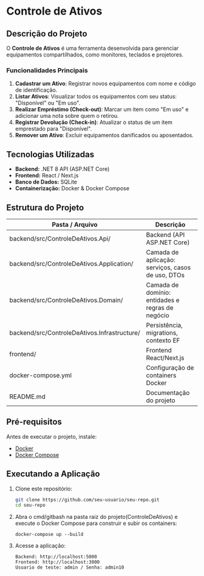 # Controle de Ativos

## Descrição do Projeto

O **Controle de Ativos** é uma ferramenta desenvolvida para gerenciar equipamentos compartilhados, como monitores, teclados e projetores.

### Funcionalidades Principais
1. **Cadastrar um Ativo**: Registrar novos equipamentos com nome e código de identificação.
2. **Listar Ativos**: Visualizar todos os equipamentos com seu status: "Disponível" ou "Em uso".
3. **Realizar Empréstimo (Check-out)**: Marcar um item como "Em uso" e adicionar uma nota sobre quem o retirou.
4. **Registrar Devolução (Check-in)**: Atualizar o status de um item emprestado para "Disponível".
5. **Remover um Ativo**: Excluir equipamentos danificados ou aposentados.

## Tecnologias Utilizadas
- **Backend:** .NET 8 API (ASP.NET Core)
- **Frontend:** React / Next.js
- **Banco de Dados:** SQLite
- **Containerização:** Docker & Docker Compose

## Estrutura do Projeto
| Pasta / Arquivo                      | Descrição                                      |
|-------------------------------------|------------------------------------------------|
| backend/src/ControleDeAtivos.Api/            | Backend (API ASP.NET Core)                     |
| backend/src/ControleDeAtivos.Application/    | Camada de aplicação: serviços, casos de uso, DTOs |
| backend/src/ControleDeAtivos.Domain/         | Camada de domínio: entidades e regras de negócio |
| backend/src/ControleDeAtivos.Infrastructure/ | Persistência, migrations, contexto EF         |
| frontend/                        | Frontend React/Next.js                         |
| docker-compose.yml                   | Configuração de containers Docker             |
| README.md                            | Documentação do projeto                        |


## Pré-requisitos
Antes de executar o projeto, instale:
- [Docker](https://www.docker.com/get-started)
- [Docker Compose](https://docs.docker.com/compose/install/)

## Executando a Aplicação
1. Clone este repositório:
   ```bash
   git clone https://github.com/seu-usuario/seu-repo.git
   cd seu-repo

2. Abra o cmd/gitbash na pasta raiz do projeto(ControleDeAtivos) e execute o Docker Compose para construir e subir os containers:
   ```
   docker-compose up --build

3. Acesse a aplicação:
   ```
   Backend: http://localhost:5000
   Frontend: http://localhost:3000
   Usuario de teste: admin / Senha: admin10
